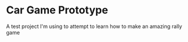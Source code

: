 # Car Game Prototype

A test project I'm using to attempt to learn how to make an amazing rally game

<!---
<img width="1920" alt="Capture3" src="https://user-images.githubusercontent.com/58606478/215748959-dd8741ee-46d4-483a-8935-29a2f41c5ca7.PNG">
-->
